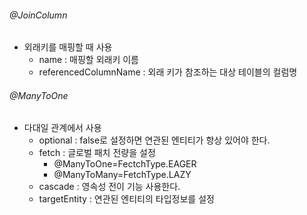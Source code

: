 
###### @JoinColumn
 - 외래키를 매핑할 때 사용
    - name : 매핑할 외래키 이름
    - referencedColumnName : 외래 키가 참조하는 대상 테이블의 컬럼명
###### @ManyToOne
 - 다대일 관계에서 사용
    - optional : false로 설정하면 연관된 엔티티가 항상 있어야 한다.
    - fetch : 글로벌 패치 전량을 설정
        - @ManyToOne=FectchType.EAGER
        - @ManyToMany=FetchType.LAZY
    - cascade : 영속성 전이 기능 사용한다.
    - targetEntity : 연관된 엔티티의 타입정보를 설정